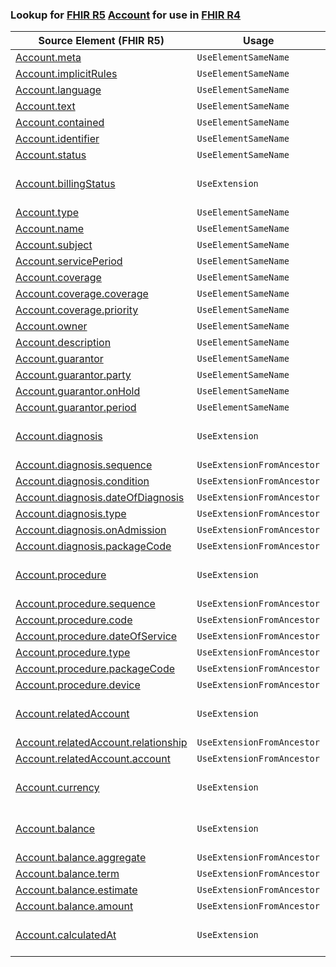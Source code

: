 ### Lookup for [FHIR R5](https://hl7.org/fhir/R5/) [Account](https://hl7.org/fhir/R5/Account.html) for use in [FHIR R4](https://hl7.org/fhir/R4/)

| Source Element (FHIR R5) | Usage | Target |
| -------------- | ----- | ------ |
| [Account.meta](https://hl7.org/fhir/R5/Account.html#resource) | `UseElementSameName` | [Account.meta](https://hl7.org/fhir/R4/Account.html#resource) |
| [Account.implicitRules](https://hl7.org/fhir/R5/Account.html#resource) | `UseElementSameName` | [Account.implicitRules](https://hl7.org/fhir/R4/Account.html#resource) |
| [Account.language](https://hl7.org/fhir/R5/Account.html#resource) | `UseElementSameName` | [Account.language](https://hl7.org/fhir/R4/Account.html#resource) |
| [Account.text](https://hl7.org/fhir/R5/Account.html#resource) | `UseElementSameName` | [Account.text](https://hl7.org/fhir/R4/Account.html#resource) |
| [Account.contained](https://hl7.org/fhir/R5/Account.html#resource) | `UseElementSameName` | [Account.contained](https://hl7.org/fhir/R4/Account.html#resource) |
| [Account.identifier](https://hl7.org/fhir/R5/Account.html#resource) | `UseElementSameName` | [Account.identifier](https://hl7.org/fhir/R4/Account.html#resource) |
| [Account.status](https://hl7.org/fhir/R5/Account.html#resource) | `UseElementSameName` | [Account.status](https://hl7.org/fhir/R4/Account.html#resource) |
| [Account.billingStatus](https://hl7.org/fhir/R5/Account.html#resource) | `UseExtension` | [http://hl7.org/fhir/5.0/StructureDefinition/extension-Account.billingStatus](StructureDefinition-ext-R5-Account.billingStatus.html) |
| [Account.type](https://hl7.org/fhir/R5/Account.html#resource) | `UseElementSameName` | [Account.type](https://hl7.org/fhir/R4/Account.html#resource) |
| [Account.name](https://hl7.org/fhir/R5/Account.html#resource) | `UseElementSameName` | [Account.name](https://hl7.org/fhir/R4/Account.html#resource) |
| [Account.subject](https://hl7.org/fhir/R5/Account.html#resource) | `UseElementSameName` | [Account.subject](https://hl7.org/fhir/R4/Account.html#resource) |
| [Account.servicePeriod](https://hl7.org/fhir/R5/Account.html#resource) | `UseElementSameName` | [Account.servicePeriod](https://hl7.org/fhir/R4/Account.html#resource) |
| [Account.coverage](https://hl7.org/fhir/R5/Account.html#resource) | `UseElementSameName` | [Account.coverage](https://hl7.org/fhir/R4/Account.html#resource) |
| [Account.coverage.coverage](https://hl7.org/fhir/R5/Account.html#resource) | `UseElementSameName` | [Account.coverage.coverage](https://hl7.org/fhir/R4/Account.html#resource) |
| [Account.coverage.priority](https://hl7.org/fhir/R5/Account.html#resource) | `UseElementSameName` | [Account.coverage.priority](https://hl7.org/fhir/R4/Account.html#resource) |
| [Account.owner](https://hl7.org/fhir/R5/Account.html#resource) | `UseElementSameName` | [Account.owner](https://hl7.org/fhir/R4/Account.html#resource) |
| [Account.description](https://hl7.org/fhir/R5/Account.html#resource) | `UseElementSameName` | [Account.description](https://hl7.org/fhir/R4/Account.html#resource) |
| [Account.guarantor](https://hl7.org/fhir/R5/Account.html#resource) | `UseElementSameName` | [Account.guarantor](https://hl7.org/fhir/R4/Account.html#resource) |
| [Account.guarantor.party](https://hl7.org/fhir/R5/Account.html#resource) | `UseElementSameName` | [Account.guarantor.party](https://hl7.org/fhir/R4/Account.html#resource) |
| [Account.guarantor.onHold](https://hl7.org/fhir/R5/Account.html#resource) | `UseElementSameName` | [Account.guarantor.onHold](https://hl7.org/fhir/R4/Account.html#resource) |
| [Account.guarantor.period](https://hl7.org/fhir/R5/Account.html#resource) | `UseElementSameName` | [Account.guarantor.period](https://hl7.org/fhir/R4/Account.html#resource) |
| [Account.diagnosis](https://hl7.org/fhir/R5/Account.html#resource) | `UseExtension` | [http://hl7.org/fhir/5.0/StructureDefinition/extension-Account.diagnosis](StructureDefinition-ext-R5-Account.diagnosis.html) |
| [Account.diagnosis.sequence](https://hl7.org/fhir/R5/Account.html#resource) | `UseExtensionFromAncestor` | - |
| [Account.diagnosis.condition](https://hl7.org/fhir/R5/Account.html#resource) | `UseExtensionFromAncestor` | - |
| [Account.diagnosis.dateOfDiagnosis](https://hl7.org/fhir/R5/Account.html#resource) | `UseExtensionFromAncestor` | - |
| [Account.diagnosis.type](https://hl7.org/fhir/R5/Account.html#resource) | `UseExtensionFromAncestor` | - |
| [Account.diagnosis.onAdmission](https://hl7.org/fhir/R5/Account.html#resource) | `UseExtensionFromAncestor` | - |
| [Account.diagnosis.packageCode](https://hl7.org/fhir/R5/Account.html#resource) | `UseExtensionFromAncestor` | - |
| [Account.procedure](https://hl7.org/fhir/R5/Account.html#resource) | `UseExtension` | [http://hl7.org/fhir/5.0/StructureDefinition/extension-Account.procedure](StructureDefinition-ext-R5-Account.procedure.html) |
| [Account.procedure.sequence](https://hl7.org/fhir/R5/Account.html#resource) | `UseExtensionFromAncestor` | - |
| [Account.procedure.code](https://hl7.org/fhir/R5/Account.html#resource) | `UseExtensionFromAncestor` | - |
| [Account.procedure.dateOfService](https://hl7.org/fhir/R5/Account.html#resource) | `UseExtensionFromAncestor` | - |
| [Account.procedure.type](https://hl7.org/fhir/R5/Account.html#resource) | `UseExtensionFromAncestor` | - |
| [Account.procedure.packageCode](https://hl7.org/fhir/R5/Account.html#resource) | `UseExtensionFromAncestor` | - |
| [Account.procedure.device](https://hl7.org/fhir/R5/Account.html#resource) | `UseExtensionFromAncestor` | - |
| [Account.relatedAccount](https://hl7.org/fhir/R5/Account.html#resource) | `UseExtension` | [http://hl7.org/fhir/5.0/StructureDefinition/extension-Account.relatedAccount](StructureDefinition-ext-R5-Account.relatedAccount.html) |
| [Account.relatedAccount.relationship](https://hl7.org/fhir/R5/Account.html#resource) | `UseExtensionFromAncestor` | - |
| [Account.relatedAccount.account](https://hl7.org/fhir/R5/Account.html#resource) | `UseExtensionFromAncestor` | - |
| [Account.currency](https://hl7.org/fhir/R5/Account.html#resource) | `UseExtension` | [http://hl7.org/fhir/5.0/StructureDefinition/extension-Account.currency](StructureDefinition-ext-R5-Account.currency.html) |
| [Account.balance](https://hl7.org/fhir/R5/Account.html#resource) | `UseExtension` | [http://hl7.org/fhir/5.0/StructureDefinition/extension-Account.balance](StructureDefinition-ext-R5-Account.balance.html) |
| [Account.balance.aggregate](https://hl7.org/fhir/R5/Account.html#resource) | `UseExtensionFromAncestor` | - |
| [Account.balance.term](https://hl7.org/fhir/R5/Account.html#resource) | `UseExtensionFromAncestor` | - |
| [Account.balance.estimate](https://hl7.org/fhir/R5/Account.html#resource) | `UseExtensionFromAncestor` | - |
| [Account.balance.amount](https://hl7.org/fhir/R5/Account.html#resource) | `UseExtensionFromAncestor` | - |
| [Account.calculatedAt](https://hl7.org/fhir/R5/Account.html#resource) | `UseExtension` | [http://hl7.org/fhir/5.0/StructureDefinition/extension-Account.calculatedAt](StructureDefinition-ext-R5-Account.calculatedAt.html) |
